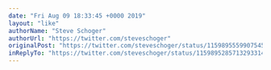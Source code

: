 ```yaml
---
date: "Fri Aug 09 18:33:45 +0000 2019"
layout: "like"
authorName: "Steve Schoger"
authorUrl: "https://twitter.com/steveschoger"
originalPost: "https://twitter.com/steveschoger/status/1159895559907545088"
inReplyTo: "https://twitter.com/steveschoger/status/1159895285713293314"
---
```


